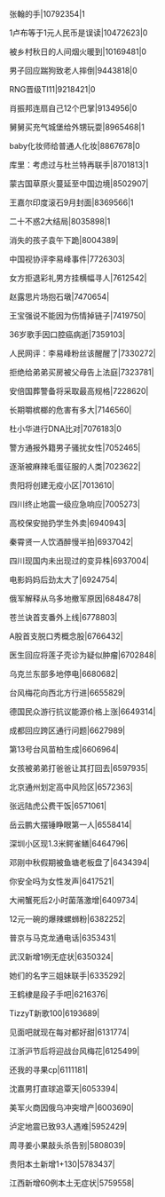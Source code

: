 张翰的手|10792354|1

1卢布等于1元人民币是误读|10472623|0

被乡村秋日的人间烟火暖到|10169481|0

男子回应踹狗致老人摔倒|9443818|0

RNG晋级TI11|9218421|0

肖振邦连扇自己12个巴掌|9134956|0

舅舅买充气城堡给外甥玩耍|8965468|1

baby化妆师给普通人化妆|8867678|0

库里：考虑过与杜兰特再联手|8701813|1

蒙古国草原火蔓延至中国边境|8502907|

王嘉尔印度滚石9月封面|8369566|1

二十不惑2大结局|8035898|1

消失的孩子袁午下跪|8004389|

中国视协评李易峰事件|7726303|

女方拒退彩礼男方挂横幅寻人|7612542|

赵露思片场抱石墩|7470654|

王宝强说不能因为伤情掉链子|7419750|

36岁歌手因口腔癌病逝|7359103|

人民网评：李易峰粉丝该醒醒了|7330272|

拒绝给弟弟买房被父母告上法庭|7323781|

安倍国葬警备将采取最高规格|7228620|

长期嚼槟榔的危害有多大|7146560|

杜小华进行DNA比对|7076183|0

警方通报外籍男子骚扰女性|7052465|

逐渐被麻辣毛蛋征服的人类|7023622|

贵阳将创建无疫小区|7013610|

四川终止地震一级应急响应|7005273|

高校保安抛扔学生外卖|6940943|

秦霄贤一人饮酒醉慢半拍|6937042|

四川现国内未出现过的变异株|6937004|

电影妈妈后劲太大了|6924754|

俄军解释从乌多地撤军原因|6848478|

苍兰诀首支番外上线|6778803|

A股首支脱口秀概念股|6766432|

医生回应将莲子壳诊为疑似肿瘤|6702848|

乌克兰东部多地停电|6680682|

台风梅花向西北方行进|6655829|

德国民众游行抗议能源价格上涨|6649314|

成都回应跨区通行问题|6627989|

第13号台风苗柏生成|6606964|

女孩被弟弟打爸爸让其打回去|6597935|

北京通州划定高中风险区|6572363|

张远陆虎公费干饭|6571061|

岳云鹏大摆锤睁眼第一人|6558414|

深圳小区现1.3米鳄雀鳝|6464796|

邓刚中秋假期被鱼塘老板盘了|6434394|

你安全吗为女性发声|6417521|

大闸蟹死后2小时菌落激增|6409734|

12元一碗的爆辣螺蛳粉|6382252|

普京与马克龙通电话|6353431|

武汉新增1例无症状|6350324|

她们的名字三姐妹联手|6335292|

王鹤棣是段子手吧|6216376|

TizzyT新歌100|6193689|

见面吧就现在每对都好甜|6131774|

江浙沪节后将迎战台风梅花|6125499|

还我的寻果cp|6111181|

沈嘉男打直球追覃天|6053394|

美军火商因俄乌冲突增产|6003690|

泸定地震已致93人遇难|5952429|

周寻姜小果敲头杀告别|5808039|

贵阳本土新增1+130|5783437|

江西新增60例本土无症状|5759558|

